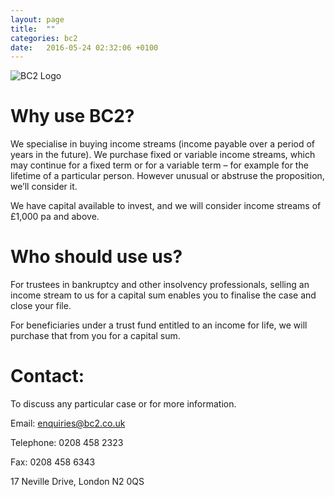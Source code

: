 ```yaml
---
layout: page
title:  ""
categories: bc2
date:   2016-05-24 02:32:06 +0100
---
```


![BC2 Logo](/bc2/img/bc2-logo.png)

Why use BC2?
============

We specialise in buying income streams (income payable over a period of
years in the future).  We purchase fixed or variable income streams,
which may continue for a fixed term or for a variable term – for example
for the lifetime of a particular person. However unusual or abstruse the
proposition, we’ll consider it.

We have capital available to invest, and we will consider income streams
of £1,000 pa and above.

Who should use us?
=================

For trustees in bankruptcy and other insolvency professionals, selling
an income stream to us for a capital sum enables you to finalise the
case and close your file.

For beneficiaries under a trust fund entitled to an income for life, we
will purchase that from you for a capital sum.

Contact:
=======

To discuss any particular case or for more information.

Email: <enquiries@bc2.co.uk>

Telephone: 0208 458 2323

Fax: 0208 458 6343

17 Neville Drive, London N2 0QS
